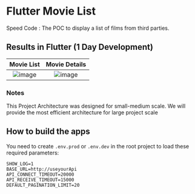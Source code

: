 # Flutter Movie List

Speed Code : The POC to display a list of films from third parties.

## Results in Flutter (1 Day Development)
Movie List            |  Movie Details
:-------------------------:|:-------------------------:
![image](https://user-images.githubusercontent.com/24664153/124413834-a1c9b980-dd7b-11eb-9fcb-f0b8d0bb6a24.png)|![image](https://user-images.githubusercontent.com/24664153/124413849-ab532180-dd7b-11eb-86b3-e9f61ae6fd82.png)

### Notes
This Project Architecture was designed for small-medium scale. We will provide the most efficient architecture for large project scale 

## How to build the apps
You need to create `.env.prod` or `.env.dev` in the root project to load these required parameters:
```
SHOW_LOG=1 
BASE_URL=http://useyourApi
API_CONNECT_TIMEOUT=20000
API_RECEIVE_TIMEOUT=15000
DEFAULT_PAGINATION_LIMIT=20
```

